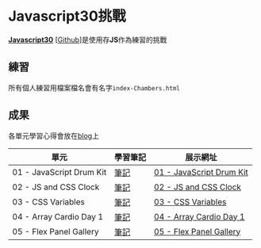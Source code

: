 ﻿# Javascript30挑戰
**[Javascript30](https://javascript30.com/)** \[[Github](https://github.com/wesbos/JavaScript30)\]是使用存**JS**作為練習的挑戰

## 練習
所有個人練習用檔案檔名會有名字`index-Chambers.html`

## 成果

各單元學習心得會放在[blog](https://connectshark.github.io/collection/Javascript30.html)上


| 單元 | 學習筆記 | 展示網址 |
| -------- | -------- | -------- |
| 01 - JavaScript Drum Kit | [筆記](https://connectshark.github.io/collection/Javascript30/DrumKit.html) | [01 - JavaScript Drum Kit](https://connectshark.github.io/JavaScript30/01%20-%20JavaScript%20Drum%20Kit/index-Chambers.html) |
|02 - JS and CSS Clock|[筆記](https://connectshark.github.io/collection/Javascript30/JsClock.html)|[02 - JS and CSS Clock](https://connectshark.github.io/JavaScript30/02%20-%20JS%20and%20CSS%20Clock/index-Chambers.html)|
|03 - CSS Variables|[筆記](https://connectshark.github.io/collection/Javascript30/CSSVariables.html)|[03 - CSS Variables](https://connectshark.github.io/JavaScript30/03%20-%20CSS%20Variables/index-Chambers.html)|
|04 - Array Cardio Day 1|[筆記](https://connectshark.github.io/collection/Javascript30/ArrayCardio1.html)|[04 - Array Cardio Day 1](https://connectshark.github.io/JavaScript30/04%20-%20Array%20Cardio%20Day%201/index-Chambers.html)|
|05 - Flex Panel Gallery|[筆記](https://connectshark.github.io/collection/Javascript30/CSSVariables.html)|[05 - Flex Panel Gallery](https://connectshark.github.io/JavaScript30/05%20-%20Flex%20Panel%20Gallery/index-Chambers.html)|
